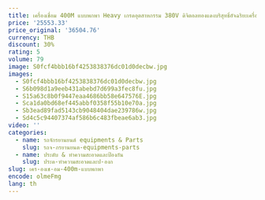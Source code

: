 ```yaml
---
title: เครื่องเชื่อม 400M แบบพกพา Heavy เกรดอุตสาหกรรม 380V ดิจิตอลทองแดงบริสุทธิ์อัจฉริยะเครื่องเชื่อมอินเวอร์เตอร์
price: '25553.33'
price_original: '36504.76'
currency: THB
discount: 30%
rating: 5
volume: 79
image: S0fcf4bbb16bf4253838376dc01d0decbw.jpg
images:
  - S0fcf4bbb16bf4253838376dc01d0decbw.jpg
  - S6b098d1a9eeb431abebd7d699a3fec8fu.jpg
  - S15a63c8b0f9447eaa4686bb58e647576E.jpg
  - Sca1da0bd68ef445abbf0358f55b10e70a.jpg
  - Sb3ead89fad5143cb9048404dae239786w.jpg
  - Sd4c5c94407374af586b6c483fbeae6ab3.jpg
video: ''
categories:
  - name: รถจักรยานยนต์ equipments & Parts
    slug: รถจ-กรยานยนต-equipments-parts
  - name: ประดับ & ทำความสะอาดและป้องกัน
    slug: ประด-ทำความสะอาดและป-องก
slug: เคร-องเช-อม-400m-แบบพกพา
encode: olmeFmg
lang: th
---
```

  